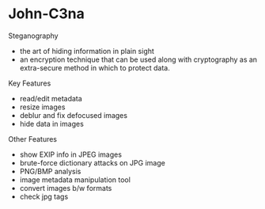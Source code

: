 # John-C3na

Steganography
- the art of hiding information in plain sight
- an encryption technique that can be used along with cryptography as an extra-secure method in which to protect data. 

Key Features
- read/edit metadata 
- resize images
- deblur and fix defocused images
- hide data in images


Other Features 
- show EXIP info in JPEG images
- brute-force dictionary attacks on JPG image
- PNG/BMP analysis
- image metadata manipulation tool
- convert images b/w formats
- check jpg tags






